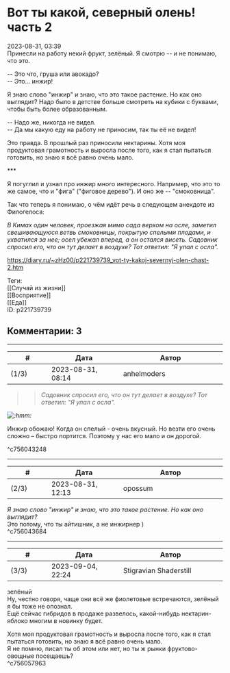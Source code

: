 Вот ты какой, северный олень! часть 2
=====================================

  
2023-08-31, 03:39  
 Принесли на работу некий фрукт, зелёный. Я смотрю -- и не понимаю, что это.   
   
 -- Это что, груша или авокадо?   
 -- Это... инжир!   
   
 Я знаю слово "инжир" и знаю, что это такое растение. Но как оно выглядит? Надо было в детстве больше смотреть на кубики с буквами, чтобы быть более образованным.   
   
 -- Надо же, никогда не видел.   
 -- Да мы какую еду на работу не приносим, так ты её не видел!   
   
 Это правда. В прошлый раз приносили нектарины. Хотя моя продуктовая грамотность и выросла после того, как я стал пытаться готовить, но знаю я всё равно очень мало.   
   
 \*\*\*   
   
 Я погуглил и узнал про инжир много интересного. Например, что это то же самое, что и "фига" ("фиговое дерево"). И оно же -- "смоковница".   
   
 Так что теперь я понимаю, о чём идёт речь в следующем анекдоте из Филогелоса:   
   
  *В Кимах один человек, проезжая мимо сада верхом на осле, заметил свешивающуюся ветвь смоковницы, покрытую спелыми плодами, и ухватился за нее; осел убежал вперед, а он остался висеть. Садовник спросил его, что он тут делает в воздухе? Тот ответил: "Я упал с осла".*    
  
<https://diary.ru/~zHz00/p221739739_vot-ty-kakoj-severnyj-olen-chast-2.htm>  
  
Теги:  
[[Случай из жизни]]  
[[Восприятие]]  
[[Еда]]  
ID: p221739739  


Комментарии: 3
--------------

  


---



|         #         |              Дата              |                     Автор                     |           ID           |
| --- | --- | --- | --- |
| (1/3) | 2023-08-31, 08:14 | anhelmoders | c756043248 |

  
  >>  *Садовник спросил его, что он тут делает в воздухе? Тот ответил: "Я упал с осла".*  

   
   *![:hmm:](//diary.ru/picture/10098045.gif)*  

   
  Инжир обожаю! Когда он спелый - очень вкусный. Но везти его очень сложно – быстро портится. Поэтому у нас его мало и он дорогой. 

   
 ^c756043248

---



|         #         |              Дата              |                     Автор                     |           ID           |
| --- | --- | --- | --- |
| (2/3) | 2023-08-31, 12:13 | opossum | c756043684 |

  
  *Я знаю слово "инжир" и знаю, что это такое растение. Но как оно выглядит?*    
 Это потому, что ты айтишник, а не инжирнер )   
 ^c756043684

---



|         #         |              Дата              |                     Автор                     |           ID           |
| --- | --- | --- | --- |
| (3/3) | 2023-09-04, 22:24 | Stigravian Shaderstill | c756057963 |

  
  зелёный    
 Ну, честно говоря, чаще они всё же фиолетовые встречаются, зелёный я бы тоже не опознал.   
 Ещё сейчас гибридов в продаже развелось, какой-нибудь нектарин-яблоко многим в новинку будет.   
   
  Хотя моя продуктовая грамотность и выросла после того, как я стал пытаться готовить, но знаю я всё равно очень мало.    
 Я не помню, писал ты об этом или нет, но ты ж рынки фруктово-овощные посещаешь?   
 ^c756057963